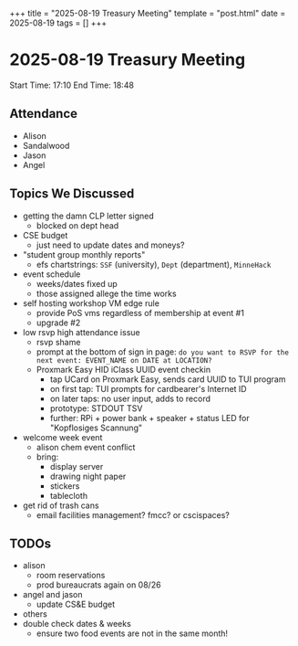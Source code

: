 +++
title = "2025-08-19 Treasury Meeting"
template = "post.html"
date = 2025-08-19
tags = []
+++

# 2025-08-19 Treasury Meeting

Start Time: 17:10
End Time: 18:48

## Attendance

- Alison
- Sandalwood
- Jason
- Angel

## Topics We Discussed

- getting the damn CLP letter signed
    - blocked on dept head
- CSE budget
    - just need to update dates and moneys?
- "student group monthly reports"
    - efs chartstrings: `SSF` (university), `Dept` (department), `MinneHack`
- event schedule
    - weeks/dates fixed up
    - those assigned allege the time works
- self hosting workshop VM edge rule
    - provide PoS vms regardless of membership at event #1
    - upgrade  #2
- low rsvp high attendance issue
    - rsvp shame
    - prompt at the bottom of sign in page: `do you want to RSVP for the next event: EVENT_NAME on DATE at LOCATION?`
    - Proxmark Easy HID iClass UUID event checkin
        - tap UCard on Proxmark Easy, sends card UUID to TUI program
        - on first tap: TUI prompts for cardbearer's Internet ID
        - on later taps: no user input, adds to record
        - prototype: STDOUT TSV
        - further: RPi + power bank + speaker + status LED for "Kopflosiges Scannung"
- welcome week event
    - alison chem event conflict
    - bring:
        - display server
        - drawing night paper
        - stickers
        - tablecloth
- get rid of trash cans
    - email facilities management? fmcc? or cscispaces?

## TODOs

- alison
    - room reservations
    - prod bureaucrats again on 08/26
- angel and jason
    - update CS&E budget
- others
- double check dates & weeks
    - ensure two food events are not in the same month!
